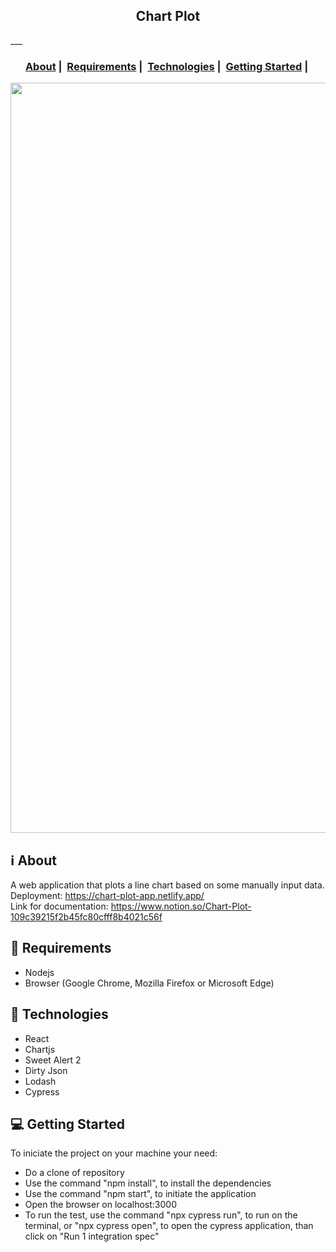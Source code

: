 <h2 align="center">Chart Plot</h2>
___


<h3 align="center">
  <a href="#information_source-about">About</a>&nbsp;|&nbsp;
  <a href="#seedling-requirements">Requirements</a>&nbsp;|&nbsp;
  <a href="#rocket-technologies">Technologies</a>&nbsp;|&nbsp;
  <a href="#rocket-getting-start">Getting Started</a>&nbsp;|&nbsp;
</h3>

<img src="https://i.ibb.co/dL049g8/chart-plot.png" width="1200">

## :information_source: About

A web application that plots a line chart based on some manually input data. </br>
Deployment: https://chart-plot-app.netlify.app/ </br>
Link for documentation: https://www.notion.so/Chart-Plot-109c39215f2b45fc80cfff8b4021c56f

## :seedling: Requirements

- Nodejs
- Browser (Google Chrome, Mozilla Firefox or Microsoft Edge)

## :rocket: Technologies

- React
- Chartjs
- Sweet Alert 2
- Dirty Json
- Lodash
- Cypress

## :computer: Getting Started

To iniciate the project on your machine your need: 
- Do a clone of repository
- Use the command "npm install", to install the dependencies
- Use the command "npm start", to initiate the application
- Open the browser on localhost:3000
- To run the test, use the command "npx cypress run", to run on the terminal, or "npx cypress open", to open the cypress application, than click on "Run 1 integration spec"

